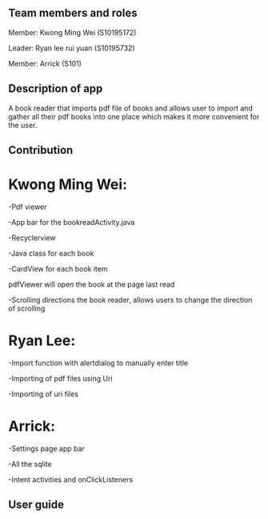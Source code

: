 Team members and roles
-
Member: Kwong Ming Wei (S10195172)

Leader: Ryan lee rui yuan (S10195732)

Member: Arrick (S101)

Description of app
-
A book reader that imports pdf file of books and allows user to import and gather all their pdf books into one place which makes it more convenient for the user. 

Contribution
-
# Kwong Ming Wei: 

-Pdf viewer

-App bar for the bookreadActivity.java

-Recyclerview

-Java class for each book

-CardView for each book item

pdfViewer will open the book at the page last read

-Scrolling directions the book reader, allows users to change the direction of scrolling


# Ryan Lee:

-Import function with alertdialog to manually enter title

-Importing of pdf files using Uri

-Importing of uri files


# Arrick:

-Settings page app bar

-All the sqlite

-Intent activities and onClickListeners

User guide
-

